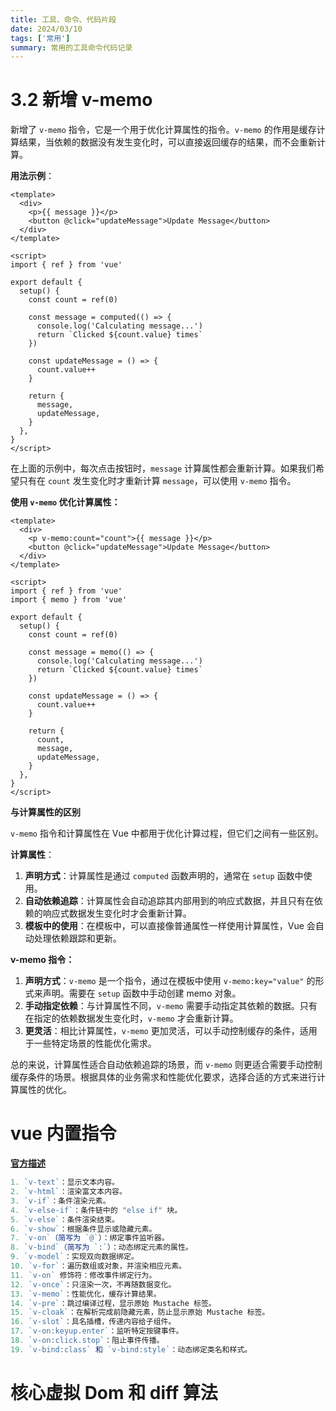 ```yaml
---
title: 工具、命令、代码片段
date: 2024/03/10
tags: ['常用']
summary: 常用的工具命令代码记录
---
```


# 3.2 新增 v-memo

新增了 `v-memo` 指令，它是一个用于优化计算属性的指令。`v-memo` 的作用是缓存计算结果，当依赖的数据没有发生变化时，可以直接返回缓存的结果，而不会重新计算。

**用法示例**：

```vue
<template>
  <div>
    <p>{{ message }}</p>
    <button @click="updateMessage">Update Message</button>
  </div>
</template>

<script>
import { ref } from 'vue'

export default {
  setup() {
    const count = ref(0)

    const message = computed(() => {
      console.log('Calculating message...')
      return `Clicked ${count.value} times`
    })

    const updateMessage = () => {
      count.value++
    }

    return {
      message,
      updateMessage,
    }
  },
}
</script>
```

在上面的示例中，每次点击按钮时，`message` 计算属性都会重新计算。如果我们希望只有在 `count` 发生变化时才重新计算 `message`，可以使用 `v-memo` 指令。

**使用 `v-memo` 优化计算属性：**

```vue
<template>
  <div>
    <p v-memo:count="count">{{ message }}</p>
    <button @click="updateMessage">Update Message</button>
  </div>
</template>

<script>
import { ref } from 'vue'
import { memo } from 'vue'

export default {
  setup() {
    const count = ref(0)

    const message = memo(() => {
      console.log('Calculating message...')
      return `Clicked ${count.value} times`
    })

    const updateMessage = () => {
      count.value++
    }

    return {
      count,
      message,
      updateMessage,
    }
  },
}
</script>
```

**与计算属性的区别**

`v-memo` 指令和计算属性在 Vue 中都用于优化计算过程，但它们之间有一些区别。

**计算属性**：

1. **声明方式**：计算属性是通过 `computed` 函数声明的，通常在 `setup` 函数中使用。
2. **自动依赖追踪**：计算属性会自动追踪其内部用到的响应式数据，并且只有在依赖的响应式数据发生变化时才会重新计算。
3. **模板中的使用**：在模板中，可以直接像普通属性一样使用计算属性，Vue 会自动处理依赖跟踪和更新。

**v-memo 指令：**

1. **声明方式**：`v-memo` 是一个指令，通过在模板中使用 `v-memo:key="value"` 的形式来声明。需要在 `setup` 函数中手动创建 memo 对象。
2. **手动指定依赖**：与计算属性不同，`v-memo` 需要手动指定其依赖的数据。只有在指定的依赖数据发生变化时，`v-memo` 才会重新计算。
3. **更灵活**：相比计算属性，`v-memo` 更加灵活，可以手动控制缓存的条件，适用于一些特定场景的性能优化需求。

总的来说，计算属性适合自动依赖追踪的场景，而 `v-memo` 则更适合需要手动控制缓存条件的场景。根据具体的业务需求和性能优化要求，选择合适的方式来进行计算属性的优化。

# vue 内置指令

**[官方描述](https://cn.vuejs.org/api/built-in-directives.html#v-text)**

```js
1. `v-text`：显示文本内容。
2. `v-html`：渲染富文本内容。
3. `v-if`：条件渲染元素。
4. `v-else-if`：条件链中的 "else if" 块。
5. `v-else`：条件渲染结束。
6. `v-show`：根据条件显示或隐藏元素。
7. `v-on`（简写为 `@`）：绑定事件监听器。
8. `v-bind`（简写为 `:`）：动态绑定元素的属性。
9. `v-model`：实现双向数据绑定。
10. `v-for`：遍历数组或对象，并渲染相应元素。
11. `v-on` 修饰符：修改事件绑定行为。
12. `v-once`：只渲染一次，不再随数据变化。
13. `v-memo`：性能优化，缓存计算结果。
14. `v-pre`：跳过编译过程，显示原始 Mustache 标签。
15. `v-cloak`：在解析完成前隐藏元素，防止显示原始 Mustache 标签。
16. `v-slot`：具名插槽，传递内容给子组件。
17. `v-on:keyup.enter`：监听特定按键事件。
18. `v-on:click.stop`：阻止事件传播。
19. `v-bind:class` 和 `v-bind:style`：动态绑定类名和样式。
```

# 核心虚拟 Dom 和 diff 算法
